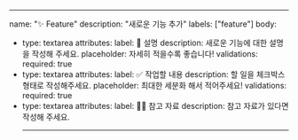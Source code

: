 ---

name: "✨ Feature"
description: "새로운 기능 추가"
labels: ["feature"]
body:

- type: textarea
  attributes:
  label: 📄 설명
  description: 새로운 기능에 대한 설명을 작성해 주세요.
  placeholder: 자세히 적을수록 좋습니다!
  validations:
  required: true
- type: textarea
  attributes:
  label: ✅ 작업할 내용
  description: 할 일을 체크박스 형태로 작성해주세요.
  placeholder: 최대한 세분화 해서 적어주세요!
  validations:
  required: true
- type: textarea
  attributes:
  label: 🙋🏻 참고 자료
  description: 참고 자료가 있다면 작성해 주세요.
  ***
